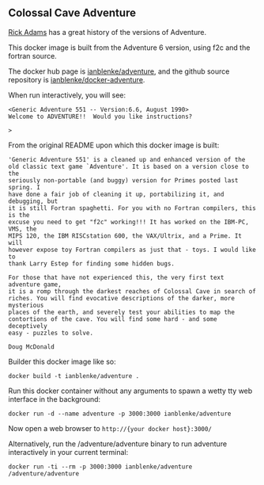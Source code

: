 ## Colossal Cave Adventure

[Rick Adams](http://rickadams.org/adventure/e_downloads.html) has a great history of the versions of Adventure.

This docker image is built from the Adventure 6 version, using f2c and the fortran source.

The docker hub page is [ianblenke/adventure](https://registry.hub.docker.com/u/ianblenke/adventure/), and the github source repository is [ianblenke/docker-adventure](https://github.com/ianblenke/docker-adventure).

When run interactively, you will see:

    <Generic Adventure 551 -- Version:6.6, August 1990>
    Welcome to ADVENTURE!!  Would you like instructions?
     
    >

From the original README upon which this docker image is built:

    'Generic Adventure 551' is a cleaned up and enhanced version of the
    old classic text game `Adventure'. It is based on a version close to the
    seriously non-portable (and buggy) version for Primes posted last spring. I
    have done a fair job of cleaning it up, portabilizing it, and debugging, but
    it is still Fortran spaghetti. For you with no Fortran compilers, this is the
    excuse you need to get "f2c" working!!! It has worked on the IBM-PC, VMS, the
    MIPS 120, the IBM RISCstation 600, the VAX/Ultrix, and a Prime. It will
    however expose toy Fortran compilers as just that - toys. I would like to
    thank Larry Estep for finding some hidden bugs.

    For those that have not experienced this, the very first text adventure game,
    it is a romp through the darkest reaches of Colossal Cave in search of
    riches. You will find evocative descriptions of the darker, more mysterious
    places of the earth, and severely test your abilities to map the
    contortions of the cave. You will find some hard - and some deceptively
    easy - puzzles to solve.
    
    Doug McDonald

Builder this docker image like so:

	docker build -t ianblenke/adventure .

Run this docker container without any arguments to spawn a wetty tty web interface in the background:

	docker run -d --name adventure -p 3000:3000 ianblenke/adventure

Now open a web browser to `http://{your docker host}:3000/`

Alternatively, run the /adventure/adventure binary to run adventure interactively in your current terminal:

	docker run -ti --rm -p 3000:3000 ianblenke/adventure /adventure/adventure

